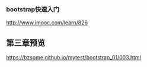 ### bootstrap快速入门

http://www.imooc.com/learn/826
## 第三章预览
https://bzsome.github.io/mytest/bootstrap_01/003.html
